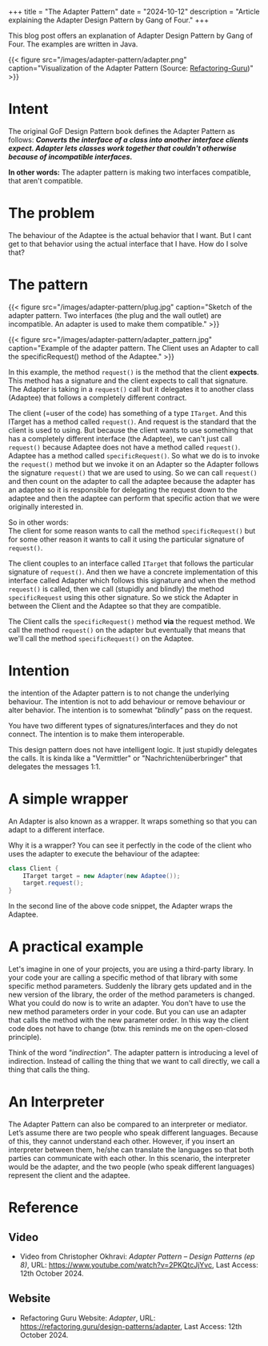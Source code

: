 +++
title = "The Adapter Pattern"
date = "2024-10-12"
description = "Article explaining the Adapter Design Pattern by Gang of Four."
+++

This blog post offers an explanation of Adapter Design Pattern by Gang of Four. The examples are written in Java.

{{< figure src="/images/adapter-pattern/adapter.png" caption="Visualization of the Adapter Pattern (Source: [Refactoring-Guru](https://refactoring.guru/design-patterns/adapter))" >}}

# Intent
The original GoF Design Pattern book defines the Adapter Pattern as follows: **_Converts the interface of a class into another interface clients expect. Adapter lets classes work together that couldn't otherwise because of incompatible interfaces._**

**In other words:** The adapter pattern is making two interfaces compatible, that aren't compatible.
 

# The problem

The behaviour of the Adaptee is the actual behavior that I want. But I cant get to that behavior using the actual interface that I have. How do I solve that?


# The pattern

{{< figure src="/images/adapter-pattern/plug.jpg" caption="Sketch of the adapter pattern. Two interfaces (the plug and the wall outlet) are incompatible. An adapter is used to make them compatible." >}}

{{< figure src="/images/adapter-pattern/adapter_pattern.jpg" caption="Example of the adapter pattern. The Client uses an Adapter to call the specificRequest() method of the Adaptee." >}}

In this example, the method `request()` is the method that the client **expects**. This method has a signature and the client expects to call that signature. The Adapter is taking in a `request()` call but it delegates it to another class (Adaptee) that follows a completely different contract.


The client (=user of the code) has something of a type `ITarget`. And this ITarget has a method called `request()`. And request is the standard that the client is used to using. But because the client wants to use something that has a completely different interface (the Adaptee), we can't just call `request()` because Adaptee does not have a method called `request()`. Adaptee has a method called `specificRequest()`. So what we do is to invoke the `request()` method but we invoke it on an Adapter so the Adapter follows the signature `request()` that we are used to using. So we can call `request()` and then count on the adapter to call the adaptee because the adapter has an adaptee so it is responsible for delegating the request down to the adaptee and then the adaptee can perform that specific action that we were originally interested in.

So in other words:  
The client for some reason wants to call the method `specificRequest()` but for some other reason it wants to call it using the particular signature of `request()`.

The client couples to an interface called `ITarget` that follows the particular signature of `request()`. And then we have a concrete implementation of this interface called Adapter which follows this signature and when the method `request()` is called, then we call (stupidly and blindly) the method `specificRequest` using this other signature. So we stick the Adapter in between the Client and the Adaptee so that they are compatible.

The Client calls the `specificRequest()` method **via** the request method. We call the method `request()` on the adapter but eventually that means that we'll call the method `specificRequest()` on the Adaptee.

# Intention

the intention of the Adapter pattern is to not change the underlying behaviour. The intention is not to add behaviour or remove behaviour or alter behavior. The intention is to somewhat _"blindly"_ pass on the request.  

You have two different types of signatures/interfaces and they do not connect. The intention is to make them interoperable.

This design pattern does not have intelligent logic. It just stupidly delegates the calls. It is kinda like a "Vermittler" or "Nachrichtenüberbringer" that delegates the messages 1:1.

# A simple wrapper
An Adapter is also known as a wrapper.
It wraps something so that you can adapt to a different interface.

Why it is a wrapper? You can see it perfectly in the code of the client who uses the adapter to execute the behaviour of the adaptee:
```java
class Client {
    ITarget target = new Adapter(new Adaptee());
    target.request();
}
```
In the second line of the above code snippet, the Adapter wraps the Adaptee.


# A practical example

Let's imagine in one of your projects, you are using a third-party library. In your code your are calling a specific method of that library with some specific method parameters. Suddenly the library gets updated and in the new version of the library, the order of the method parameters is changed. What you could do now is to write an adapter. You don't have to use the new method parameters order in your code. But you can use an adapter that calls the method with the new parameter order. In this way the client code does not have to change (btw. this reminds me on the open-closed principle).

Think of the word _"indirection"_. The adapter pattern is introducing a level of indirection. Instead of calling the thing that we want to call directly, we call a thing that calls the thing.

# An Interpreter
The Adapter Pattern can also be compared to an interpreter or mediator. Let’s assume there are two people who speak different languages. Because of this, they cannot understand each other. However, if you insert an interpreter between them, he/she can translate the languages so that both parties can communicate with each other. In this scenario, the interpreter would be the adapter, and the two people (who speak different languages) represent the client and the adaptee.

# Reference

## Video
- Video from Christopher Okhravi: _Adapter Pattern – Design Patterns (ep 8)_, URL: https://www.youtube.com/watch?v=2PKQtcJjYvc, Last Access: 12th October 2024.

## Website
- Refactoring Guru Website: _Adapter_, URL: https://refactoring.guru/design-patterns/adapter, Last Access: 12th October 2024.

